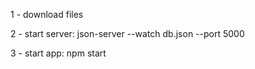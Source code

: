 1 - download files

2 - start server: json-server --watch db.json --port 5000

3 - start app: npm start
